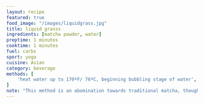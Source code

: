 ```yaml
---
layout: recipe
featured: true
food_image: "/images/liquidgrass.jpg" 
title: liquid grasss
ingredients: [matcha powder, water]
preptime: 1 minutes
cooktime: 1 minutes
fuel: carbs
sport: yoga
cuisine: Asian 
category: beverage
methods: [
    'heat water up to 170ºF/ 76ºC, beginning bubbling stage of water', add one teaspoon on matcha and 1/2 cup of water, 'using a whisk or foaming wand, whisk/stir until foam appears'
]
note: "This method is an abomination towards traditional matcha, though the extra potency is a qaulity subsitute for coffee"
---
```

